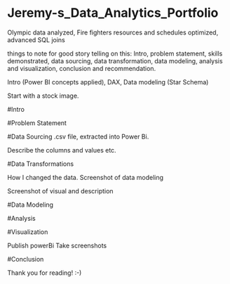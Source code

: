 # Jeremy-s_Data_Analytics_Portfolio
Olympic data analyzed, Fire fighters resources and schedules optimized, advanced SQL joins



things to note for good story telling on this:
Intro, problem statement, skills demonstrated, data sourcing, data transformation, data modeling, analysis and visualization, conclusion and recommendation.


Intro (Power BI concepts applied), DAX, Data modeling (Star Schema)

Start with a stock image.


#Intro



#Problem Statement



#Data Sourcing
.csv file, extracted into Power Bi.

Describe the columns and values etc.

#Data Transformations

How I changed the data. Screenshot of data modeling

Screenshot of visual and description




#Data Modeling



#Analysis



#Visualization

Publish powerBi
Take screenshots


#Conclusion


Thank you for reading! :-)


